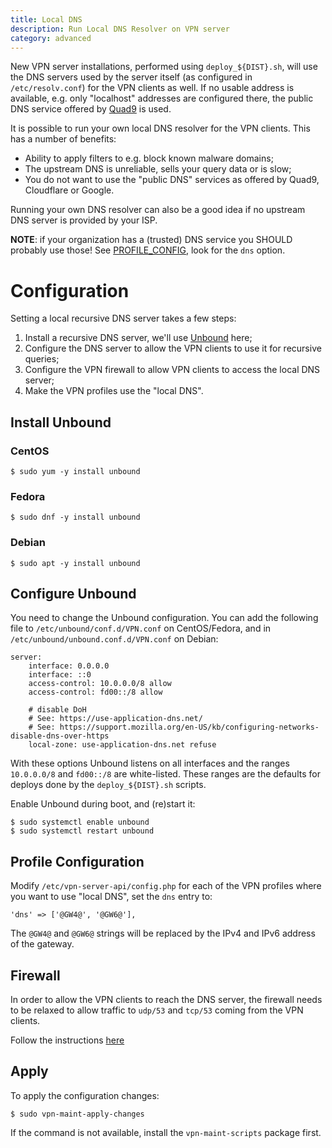```yaml
---
title: Local DNS
description: Run Local DNS Resolver on VPN server
category: advanced
---
```


New VPN server installations, performed using `deploy_${DIST}.sh`, will use the 
DNS servers used by the server itself (as configured in `/etc/resolv.conf`) for
the VPN clients as well. If no usable address is available, e.g. only 
"localhost" addresses are configured there, the public DNS service offered by 
[Quad9](https://quad9.net/) is used. 

It is possible to run your own local DNS resolver for the VPN clients. This has 
a number of benefits:

- Ability to apply filters to e.g. block known malware domains;
- The upstream DNS is unreliable, sells your query data or is slow;
- You do not want to use the "public DNS" services as offered by Quad9, 
  Cloudflare or Google.

Running your own DNS resolver can also be a good idea if no upstream DNS server 
is provided by your ISP.

**NOTE**: if your organization has a (trusted) DNS service you SHOULD probably
use those! See [PROFILE_CONFIG](PROFILE_CONFIG.md), look for the `dns` option.

# Configuration

Setting a local recursive DNS server takes a few steps:

1. Install a recursive DNS server, we'll use 
   [Unbound](https://nlnetlabs.nl/projects/unbound/about/) here;
2. Configure the DNS server to allow the VPN clients to use it for recursive
   queries;
3. Configure the VPN firewall to allow VPN clients to access the local DNS 
   server;
4. Make the VPN profiles use the "local DNS".

## Install Unbound

### CentOS 

    $ sudo yum -y install unbound

### Fedora

    $ sudo dnf -y install unbound

### Debian 

    $ sudo apt -y install unbound

## Configure Unbound

You need to change the Unbound configuration. You can add the following file
to `/etc/unbound/conf.d/VPN.conf` on CentOS/Fedora, and in 
`/etc/unbound/unbound.conf.d/VPN.conf` on Debian:

    server:
        interface: 0.0.0.0
        interface: ::0
        access-control: 10.0.0.0/8 allow
        access-control: fd00::/8 allow

        # disable DoH
        # See: https://use-application-dns.net/
        # See: https://support.mozilla.org/en-US/kb/configuring-networks-disable-dns-over-https
        local-zone: use-application-dns.net refuse
 
With these options Unbound listens on all interfaces and the ranges 
`10.0.0.0/8` and `fd00::/8` are white-listed. These ranges are the defaults for 
deploys done by the `deploy_${DIST}.sh` scripts.

Enable Unbound during boot, and (re)start it:

    $ sudo systemctl enable unbound
    $ sudo systemctl restart unbound

## Profile Configuration

Modify `/etc/vpn-server-api/config.php` for each of the VPN profiles 
where you want to use "local DNS", set the `dns` entry to:

    'dns' => ['@GW4@', '@GW6@'],

The `@GW4@` and `@GW6@` strings will be replaced by the IPv4 and IPv6 address 
of the gateway.

## Firewall

In order to allow the VPN clients to reach the DNS server, the firewall needs
to be relaxed to allow traffic to `udp/53` and `tcp/53` coming from the VPN 
clients.

Follow the instructions [here](FIREWALL.md#local-dns)

## Apply

To apply the configuration changes:

    $ sudo vpn-maint-apply-changes

If the command is not available, install the `vpn-maint-scripts` package first.
